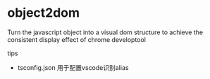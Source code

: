# object2dom
Turn the javascript object into a visual dom structure to achieve the consistent display effect of chrome developtool

tips
+ tsconfig.json 用于配置vscode识别alias